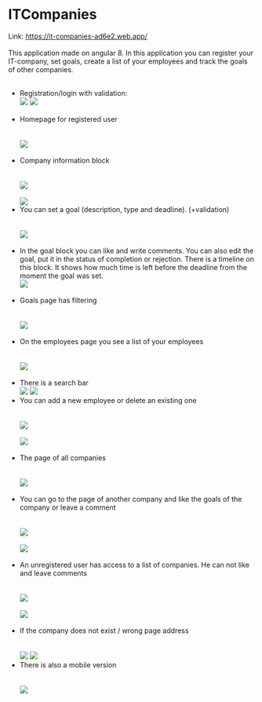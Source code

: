 # ITCompanies
Link: https://it-companies-ad6e2.web.app/
<br /><br />
This application made on angular 8.
In this application you can register your IT-company, set goals, create a list of your employees and track the goals of other companies.
<br /><br />
<ul>
  <li>Registration/login with validation:</li>
  <img src="https://github.com/projectFromEllina/ITCompanies/blob/master/screenshots/1.JPG" />
  <img src="https://github.com/projectFromEllina/ITCompanies/blob/master/screenshots/2.JPG" />
<br /><br />
  <li>Homepage for registered user</li>
  <br /><br />
  <img src="https://github.com/projectFromEllina/ITCompanies/blob/master/screenshots/3.JPG" />
  <br /><br />
  <li>Company information block</li>
  <br /><br />
  <img src="https://github.com/projectFromEllina/ITCompanies/blob/master/screenshots/4.JPG" />
  <br /><br />
  <img src="https://github.com/projectFromEllina/ITCompanies/blob/master/screenshots/5.JPG" />
  
  <li>You can set a goal (description, type and deadline). (+validation)</li>
  <br /><br />
  <img src="https://github.com/projectFromEllina/ITCompanies/blob/master/screenshots/6.JPG" />
  <br /><br />
  <li>In the goal block you can like and write comments. You can also edit the goal, put it in the status of completion or rejection. There is a timeline on this block. It shows how much time is left before the deadline from the moment the goal was set.</li>
  <img src="https://github.com/projectFromEllina/ITCompanies/blob/master/screenshots/8.JPG" />
  <br /><br />
  <li>Goals page has filtering</li>
  <br /><br />
  <img src="https://github.com/projectFromEllina/ITCompanies/blob/master/screenshots/9.JPG" />
  <br /><br />
   <li>On the employees page you see a list of your employees</li>
   <br /><br />
  <img src="https://github.com/projectFromEllina/ITCompanies/blob/master/screenshots/10.JPG" />
  <br /><br />
   <li>There is a search bar</li>
  <img src="https://github.com/projectFromEllina/ITCompanies/blob/master/screenshots/11.JPG" />
  <img src="https://github.com/projectFromEllina/ITCompanies/blob/master/screenshots/12.JPG" />
  
  <li>You can add a new employee or delete an existing one</li>
  <br /><br />
  <img src="https://github.com/projectFromEllina/ITCompanies/blob/master/screenshots/13.JPG" />
  <br /><br />
  <img src="https://github.com/projectFromEllina/ITCompanies/blob/master/screenshots/14.JPG" />
  <br /><br />
  <li>The page of all companies</li>
  <br /><br />
  <img src="https://github.com/projectFromEllina/ITCompanies/blob/master/screenshots/15.JPG" />
  <br /><br />
  <li>You can go to the page of another company and like the goals of the company or leave a comment</li>
  <br /><br />
  <img src="https://github.com/projectFromEllina/ITCompanies/blob/master/screenshots/16.JPG" />
  <br /><br />
  <img src="https://github.com/projectFromEllina/ITCompanies/blob/master/screenshots/17.JPG" />
  <br /><br />
  <li>An unregistered user has access to a list of companies. He can not like and leave comments</li>
  <br /><br />
  <img src="https://github.com/projectFromEllina/ITCompanies/blob/master/screenshots/20.JPG" />
  <br /><br />
  <img src="https://github.com/projectFromEllina/ITCompanies/blob/master/screenshots/21.JPG" />
  <br /><br />
  <li>If the company does not exist / wrong page address</li>
  <br /><br />
  <img src="https://github.com/projectFromEllina/ITCompanies/blob/master/screenshots/19.JPG" />
  <img src="https://github.com/projectFromEllina/ITCompanies/blob/master/screenshots/18.JPG" />
  
   <li>There is also a mobile version</li>
   <br /><br />
  <img src="https://github.com/projectFromEllina/ITCompanies/blob/master/screenshots/22.JPG" />
  
</ul>




